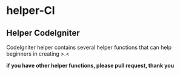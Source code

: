 # helper-CI
## Helper CodeIgniter

CodeIgniter helper contains several helper functions that can help beginners in creating >.<

**if you have other helper functions, please pull request, thank you**
